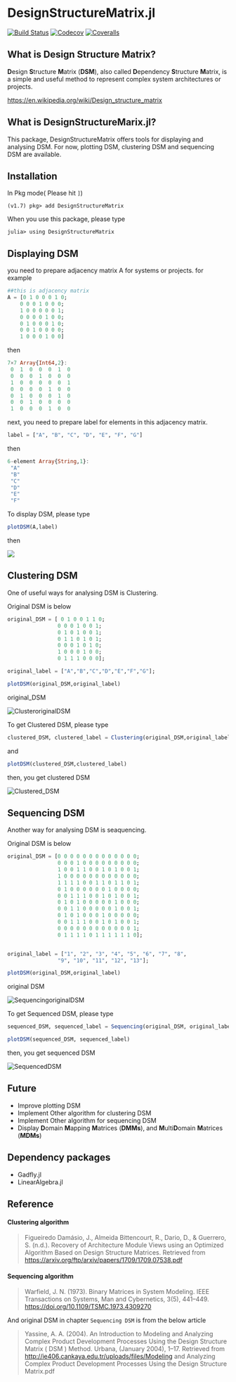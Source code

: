 # DesignStructureMatrix.jl
[![Build Status](https://travis-ci.com/Otepipi/DesignStructureMatrix.jl.svg?branch=master)](https://travis-ci.com/Otepipi/DesignStructureMatrix.jl)
[![Codecov](https://codecov.io/gh/Otepipi/DesignStructureMatrix.jl/branch/master/graph/badge.svg)](https://codecov.io/gh/Otepipi/DesignStructureMatrix.jl)
[![Coveralls](https://coveralls.io/repos/github/Otepipi/DesignStructureMatrix.jl/badge.svg?branch=master)](https://coveralls.io/github/Otepipi/DesignStructureMatrix.jl?branch=master)

## What is Design Structure Matrix?

**D**esign **S**tructure **M**atrix (**DSM**), also called **D**ependency **S**tructure **M**atrix, is a simple and useful method to represent complex system architectures or projects.

https://en.wikipedia.org/wiki/Design_structure_matrix


## What is DesignStructureMarix.jl?

This package, DesignStructureMatrix offers tools for displaying and analysing DSM.
For now, plotting DSM, clustering DSM and sequencing DSM are available.

## Installation

In Pkg mode( Please hit `]`)

`(v1.7) pkg> add DesignStructureMatrix`

When you use this package, please type

`julia> using DesignStructureMatrix`

## Displaying DSM
you need to prepare adjacency matrix A for systems or projects.
for example
```julia
##this is adjacency matrix
A = [0 1 0 0 0 1 0;
    0 0 0 1 0 0 0;
    1 0 0 0 0 0 1;
    0 0 0 0 1 0 0;
    0 1 0 0 0 1 0;
    0 0 1 0 0 0 0;
    1 0 0 0 1 0 0]
```
then
```julia
7×7 Array{Int64,2}:
 0  1  0  0  0  1  0
 0  0  0  1  0  0  0
 1  0  0  0  0  0  1
 0  0  0  0  1  0  0
 0  1  0  0  0  1  0
 0  0  1  0  0  0  0
 1  0  0  0  1  0  0
 ```

next, you need to prepare label for elements in this adjacency matrix.
```julia
label = ["A", "B", "C", "D", "E", "F", "G"]
```
then

```julia
6-element Array{String,1}:
 "A"
 "B"
 "C"
 "D"
 "E"
 "F"
 ```

To display DSM, please type

```julia
plotDSM(A,label)
```
then

![](https://user-images.githubusercontent.com/35882132/59391598-bf501300-8daf-11e9-923b-72509125d567.png)


## Clustering DSM

One of useful ways for analysing DSM is Clustering.

Original DSM is below
```julia
original_DSM = [ 0 1 0 0 1 1 0;
                0 0 0 1 0 0 1;
                0 1 0 1 0 0 1;
                0 1 1 0 1 0 1;
                0 0 0 1 0 1 0;
                1 0 0 0 1 0 0;
                0 1 1 1 0 0 0];

original_label = ["A","B","C","D","E","F","G"];

plotDSM(original_DSM,original_label)

```
original_DSM

![ClusteroriginalDSM](https://user-images.githubusercontent.com/35882132/59392360-54eca200-8db2-11e9-8fa3-6062f31045e5.png)



To get Clustered DSM, please type
```julia
clustered_DSM, clustered_label = Clustering(original_DSM,original_label)
```
and
```julia
plotDSM(clustered_DSM,clustered_label)
```
then, you get clustered DSM

![Clustered_DSM](https://user-images.githubusercontent.com/35882132/59392602-2cb17300-8db3-11e9-8ea3-3c3367ffc18d.png)

## Sequencing DSM

Another way for analysing DSM is seaquencing.

Original DSM is below
``` julia
original_DSM = [0 0 0 0 0 0 0 0 0 0 0 0 0;
                0 0 0 1 0 0 0 0 0 0 0 0 0;
                1 0 0 1 1 0 0 1 0 1 0 0 1;
                1 0 0 0 0 0 0 0 0 0 0 0 0;
                1 1 1 1 0 0 1 1 0 1 1 0 1;
                0 1 0 0 0 0 0 0 1 0 0 0 0;
                0 0 1 1 1 0 0 1 0 1 0 0 1;
                0 1 0 1 0 0 0 0 0 1 0 0 0;
                0 0 1 1 0 0 0 0 0 1 0 0 1;
                0 1 0 1 0 0 0 1 0 0 0 0 0;
                0 0 1 1 1 0 0 1 0 1 0 0 1;
                0 0 0 0 0 0 0 0 0 0 0 0 1;
                0 1 1 1 1 0 1 1 1 1 1 1 0];


original_label = ["1", "2", "3", "4", "5", "6", "7", "8",
                "9", "10", "11", "12", "13"];

plotDSM(original_DSM,original_label)

```
original DSM

![SequencingoriginalDSM](https://user-images.githubusercontent.com/35882132/59393683-9cc1f800-8db7-11e9-9bb5-f2af79c7f7e9.png)

To get Sequenced DSM, please type

```julia
sequenced_DSM, sequenced_label = Sequencing(original_DSM, original_label);

plotDSM(sequenced_DSM, sequenced_label)
```

then, you get sequenced DSM

![SequencedDSM](https://user-images.githubusercontent.com/35882132/59393832-2d003d00-8db8-11e9-9147-cad34b77a2c7.png)



## Future

* Improve plotting DSM
* Implement Other algorithm for clustering DSM
* Implement Other algorithm for sequencing DSM
* Display **D**omain **M**apping **M**atrices (**DMMs**), and **M**ulti**D**omain **M**atrices (**MDMs**)

## Dependency packages
* Gadfly.jl
* LinearAlgebra.jl


## Reference

#### Clustering algorithm

>Figueiredo Damásio, J., Almeida Bittencourt, R., Dario, D., & Guerrero, S. (n.d.). Recovery of Architecture Module Views using an Optimized Algorithm Based on Design Structure Matrices. Retrieved from https://arxiv.org/ftp/arxiv/papers/1709/1709.07538.pdf

#### Sequencing algorithm

>Warfield, J. N. (1973). Binary Matrices in System Modeling. IEEE Transactions on Systems, Man and Cybernetics, 3(5), 441–449. https://doi.org/10.1109/TSMC.1973.4309270


And original DSM in chapter `Sequencing DSM` is from the below article


>Yassine, A. A. (2004). An Introduction to Modeling and Analyzing Complex Product Development Processes Using the Design Structure Matrix ( DSM ) Method. Urbana, (January 2004), 1–17. Retrieved from http://ie406.cankaya.edu.tr/uploads/files/Modeling and Analyzing Complex Product Development Processes Using the Design Structure Matrix.pdf
